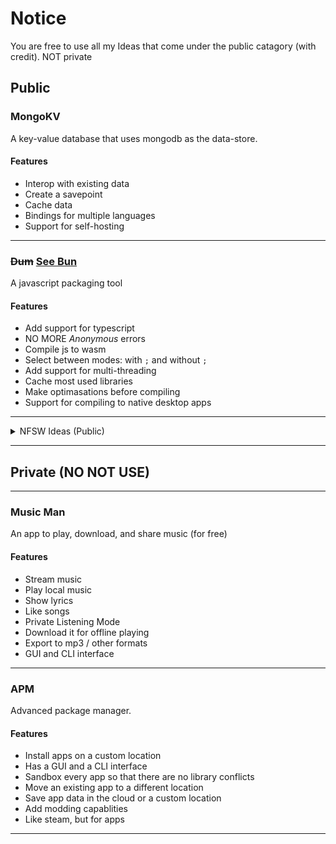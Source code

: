 # Notice

You are free to use all my Ideas that come under the public catagory (with credit). NOT private

## Public

### MongoKV

A key-value database that uses mongodb as the data-store.

#### Features

- Interop with existing data
- Create a savepoint
- Cache data
- Bindings for multiple languages
- Support for self-hosting

---

### ~~Dum~~ [See Bun](https://bun.sh/)

A javascript packaging tool

#### Features

- Add support for typescript
- NO MORE *Anonymous* errors
- Compile js to wasm
- Select between modes: with `;` and without `;`
- Add support for multi-threading
- Cache most used libraries
- Make optimasations before compiling
- Support for compiling to native desktop apps
---

<details> 
<summary>NFSW Ideas (Public)</summary>

### Ara Ara

An app for watching porn with the hassle of clicking on susy links

#### Features

- Look up tags. Like #asian, #redhead, #russian, #blowjob
- Save your favorate porn
- Share stuff
- Jump to "action"
- Like/Dislike
- Hentai with the censoring

</details>

---

## Private (NO NOT USE)

---

### Music Man

An app to play, download, and share music (for free)

#### Features

- Stream music
- Play local music
- Show lyrics
- Like songs
- Private Listening Mode
- Download it for offline playing
- Export to mp3 / other formats
- GUI and CLI interface

---

### APM

Advanced package manager.

#### Features

- Install apps on a custom location
- Has a GUI and a CLI interface
- Sandbox every app so that there are no library conflicts
- Move an existing app to a different location
- Save app data in the cloud or a custom location
- Add modding capablities
- Like steam, but for apps

---


